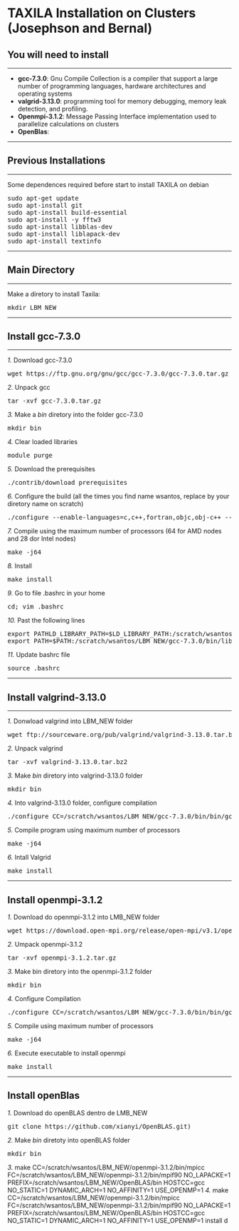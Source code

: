 # TAXILA Installation on Clusters (Josephson and Bernal)

## You will need to install 
---
- **gcc-7.3.0**: Gnu Compile Collection is a compiler that support a large number of programming languages, hardware architectures and operating systems
- **valgrid-3.13.0**: programming tool for memory debugging, memory leak detection, and profiling.
- **Openmpi-3.1.2**: Message Passing Interface implementation used to parallelize calculations on clusters 
- **OpenBlas**: 
---



## Previous Installations 
---
Some dependences required before start to install TAXILA on debian

<pre>
sudo apt-get update
sudo apt-install git
sudo apt-install build-essential
sudo apt-install -y fftw3
sudo apt-install libblas-dev
sudo apt-install liblapack-dev
sudo apt-install textinfo
</pre>
---
## Main Directory
---
Make a diretory to install Taxila: 
<pre>
mkdir LBM_NEW
</pre>
---
## Install gcc-7.3.0
---

*1.* Download gcc-7.3.0
<pre>
wget https://ftp.gnu.org/gnu/gcc/gcc-7.3.0/gcc-7.3.0.tar.gz
</pre>
*2.* Unpack gcc
<pre>
tar -xvf gcc-7.3.0.tar.gz
</pre>
*3.* Make a *bin* diretory into the folder gcc-7.3.0
<pre>
mkdir bin
</pre>
*4.* Clear loaded libraries
<pre>
module purge
</pre>
*5.* Download the prerequisites
<pre>
./contrib/download_prerequisites
</pre>
*6.* Configure the build (all the times you find name wsantos, replace by your diretory name on scratch)
<pre>
./configure --enable-languages=c,c++,fortran,objc,obj-c++ --prefix=/scratch/wsantos/LBM_NEW/gcc-7.3.0/bin --disable-multilib
</pre>
*7.* Compile using the maximum number of processors (64 for AMD nodes and 28 dor Intel nodes)
<pre>
make -j64
</pre>
*8.* Install
<pre>
make install
</pre>
*9.* Go to file .bashrc in your home
<pre>
cd; vim .bashrc
</pre>
*10.* Past the following lines
<pre>
export PATHLD_LIBRARY_PATH=$LD_LIBRARY_PATH:/scratch/wsantos/LBM_NEW/gcc-7.3.0/bin/lib64
export PATH=$PATH:/scratch/wsantos/LBM_NEW/gcc-7.3.0/bin/lib64
</pre>
*11.* Update bashrc file
<pre>
source .bashrc
</pre>
---
## Install valgrind-3.13.0
---
*1.* Donwload valgrind into LBM_NEW folder
<pre>
wget ftp://sourceware.org/pub/valgrind/valgrind-3.13.0.tar.bz2
</pre>
*2.* Unpack valgrind
<pre>
tar -xvf valgrind-3.13.0.tar.bz2
</pre>
*3.* Make *bin* diretory into valgrind-3.13.0 folder
<pre>
mkdir bin
</pre>
*4.* Into valgrind-3.13.0 folder, configure compilation
<pre>
./configure CC=/scratch/wsantos/LBM_NEW/gcc-7.3.0/bin/bin/gcc FC=/scratch/wsantos/LBM_NEW/gcc-7.3.0/bin/bin/gfortran --prefix=/scratch/wsantos/LBM_NEW/valgrind-3.13.0/bin
</pre>
*5.* Compile program using maximum number of processors
<pre>
make -j64
</pre>
*6.* Intall Valgrid
<pre>
make install
</pre>
---
Install openmpi-3.1.2
---
*1.* Download do openmpi-3.1.2 into LMB_NEW folder
<pre>
wget https://download.open-mpi.org/release/open-mpi/v3.1/openmpi-3.1.2.tar.gz
</pre>
*2.* Umpack openmpi-3.1.2
<pre>
tar -xvf openmpi-3.1.2.tar.gz
</pre>
*3.* Make bin diretory into the openmpi-3.1.2 folder 
<pre>
mkdir bin
</pre>
*4.* Configure Compilation
<pre>
./configure CC=/scratch/wsantos/LBM_NEW/gcc-7.3.0/bin/bin/gcc FC=/scratch/wsantos/LBM_NEW/gcc-7.3.0/bin/bin/gfortran --prefix=/scratch/wsantos/LBM_NEW/openmpi-3.1.2/bin
</pre>
*5.* Compile using maximum number of processors
<pre>
make -j64
</pre>
*6.* Execute executable to install openmpi
<pre>
make install
</pre>
---
Install openBlas
---
*1.* Download do openBLAS dentro de LMB_NEW 
<pre>
git clone https://github.com/xianyi/OpenBLAS.git)
</pre>
*2.* Make *bin* diretoty into openBLAS folder
<pre>
mkdir bin
</pre>
*3.* 
 make CC=/scratch/wsantos/LBM_NEW/openmpi-3.1.2/bin/mpicc  FC=/scratch/wsantos/LBM_NEW/openmpi-3.1.2/bin/mpif90      NO_LAPACKE=1 PREFIX=/scratch/wsantos/LBM_NEW/OpenBLAS/bin  HOSTCC=gcc  NO_STATIC=1 DYNAMIC_ARCH=1 NO_AFFINITY=1 USE_OPENMP=1
*4.*
 make CC=/scratch/wsantos/LBM_NEW/openmpi-3.1.2/bin/mpicc  FC=/scratch/wsantos/LBM_NEW/openmpi-3.1.2/bin/mpif90      NO_LAPACKE=1 PREFIX=/scratch/wsantos/LBM_NEW/OpenBLAS/bin  HOSTCC=gcc  NO_STATIC=1 DYNAMIC_ARCH=1 NO_AFFINITY=1 USE_OPENMP=1 install 
d

